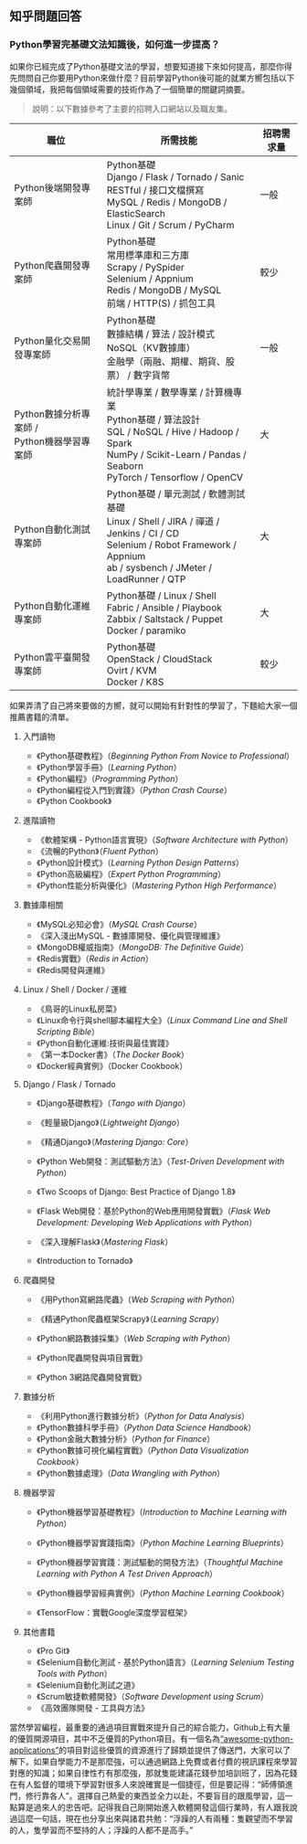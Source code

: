 ## 知乎問題回答

### Python學習完基礎文法知識後，如何進一步提高？

如果你已經完成了Python基礎文法的學習，想要知道接下來如何提高，那麼你得先問問自己你要用Python來做什麼？目前學習Python後可能的就業方嚮包括以下幾個領域，我把每個領域需要的技術作為了一個簡單的關鍵詞摘要。

> 說明：以下數據參考了主要的招聘入口網站以及職友集。

| 職位                                           | 所需技能                                                     | 招聘需求量 |
| ---------------------------------------------- | ------------------------------------------------------------ | ---------- |
| Python後端開發專案師                           | Python基礎<br>Django / Flask / Tornado / Sanic<br>RESTful / 接口文檔撰寫<br>MySQL / Redis / MongoDB / ElasticSearch<br>Linux / Git / Scrum / PyCharm | 一般       |
| Python爬蟲開發專案師                           | Python基礎<br>常用標準庫和三方庫<br>Scrapy / PySpider<br>Selenium / Appnium<br>Redis / MongoDB / MySQL<br>前端 / HTTP(S) / 抓包工具 | 較少       |
| Python量化交易開發專案師                       | Python基礎<br>數據結構 / 算法 / 設計模式<br>NoSQL（KV數據庫）<br>金融學（兩融、期權、期貨、股票） / 數字貨幣 | 一般       |
| Python數據分析專案師 /<br>Python機器學習專案師 | 統計學專業 / 數學專業 / 計算機專業<br>Python基礎 / 算法設計<br>SQL / NoSQL / Hive / Hadoop / Spark<br>NumPy / Scikit-Learn / Pandas / Seaborn<br>PyTorch / Tensorflow / OpenCV | 大         |
| Python自動化測試專案師                         | Python基礎 / 單元測試 / 軟體測試基礎<br>Linux / Shell / JIRA / 禪道 / Jenkins / CI / CD<br>Selenium / Robot Framework / Appnium<br>ab / sysbench / JMeter / LoadRunner / QTP | 大         |
| Python自動化運維專案師                         | Python基礎 / Linux / Shell <br>Fabric / Ansible / Playbook<br>Zabbix / Saltstack / Puppet<br>Docker / paramiko | 大         |
| Python雲平臺開發專案師                         | Python基礎<br>OpenStack / CloudStack<br>Ovirt / KVM<br>Docker / K8S | 較少       |

如果弄清了自己將來要做的方嚮，就可以開始有針對性的學習了，下麵給大家一個推薦書籍的清單。

1. 入門讀物
   - 《Python基礎教程》（*Beginning Python From Novice to Professional*）
   - 《Python學習手冊》（*Learning Python*）
   - 《Python編程》（*Programming Python*）
   - 《Python編程從入門到實踐》（*Python Crash Course*）
   - 《Python Cookbook》
2. 進階讀物
   - 《軟體架構 - Python語言實現》（*Software Architecture with Python*）
   - 《流暢的Python》（*Fluent Python*）
   - 《Python設計模式》（*Learning Python Design Patterns*）
   - 《Python高級編程》（*Expert Python Programming*）
   - 《Python性能分析與優化》（*Mastering Python High Performance*）
3. 數據庫相關
   - 《MySQL必知必會》（*MySQL Crash Course*）
   - 《深入淺出MySQL - 數據庫開發、優化與管理維護》
   - 《MongoDB權威指南》（*MongoDB: The Definitive Guide*）
   - 《Redis實戰》（*Redis in Action*）
   - 《Redis開發與運維》
4. Linux / Shell / Docker / 運維
   - 《鳥哥的Linux私房菜》
   - 《Linux命令行與shell腳本編程大全》（*Linux Command Line and Shell Scripting Bible*）
   - 《Python自動化運維:技術與最佳實踐》
   - 《第一本Docker書》（*The Docker Book*）
   - 《Docker經典實例》（Docker Cookbook）
5. Django / Flask / Tornado
   - 《Django基礎教程》（*Tango with Django*）

   - 《輕量級Django》（*Lightweight Django*）

   - 《精通Django》（*Mastering Django: Core*）

   - 《Python Web開發：測試驅動方法》（*Test-Driven Development with Python*）
   - 《Two Scoops of Django: Best Practice of Django 1.8》

   - 《Flask Web開發：基於Python的Web應用開發實戰》（*Flask Web Development: Developing Web Applications with Python*）

   - 《深入理解Flask》（*Mastering Flask*）

   - 《Introduction to Tornado》
6. 爬蟲開發

   - 《用Python寫網路爬蟲》（*Web Scraping with Python*）

   - 《精通Python爬蟲框架Scrapy》（*Learning Scrapy*）

   - 《Python網路數據採集》（*Web Scraping with Python*）

   - 《Python爬蟲開發與項目實戰》

   - 《Python 3網路爬蟲開發實戰》
7. 數據分析

   - 《利用Python進行數據分析》（*Python for Data Analysis*）
   - 《Python數據科學手冊》（*Python Data Science Handbook*）
   - 《Python金融大數據分析》（*Python for Finance*）
   - 《Python數據可視化編程實戰》（*Python Data Visualization Cookbook*）
   - 《Python數據處理》（*Data Wrangling with Python*）

8. 機器學習

   - 《Python機器學習基礎教程》（*Introduction to Machine Learning with Python*）

   - 《Python機器學習實踐指南》（*Python Machine Learning Blueprints*）

   - 《Python機器學習實踐：測試驅動的開發方法》（*Thoughtful Machine Learning with Python A Test Driven Approach*）
   - 《Python機器學習經典實例》（*Python Machine Learning Cookbook*）
   - 《TensorFlow：實戰Google深度學習框架》

9. 其他書籍

   - 《Pro Git》
   - 《Selenium自動化測試 - 基於Python語言》（*Learning Selenium Testing Tools with Python*）
   - 《Selenium自動化測試之道》
   - 《Scrum敏捷軟體開發》（*Software Development using Scrum*）
   - 《高效團隊開發 - 工具與方法》

當然學習編程，最重要的通過項目實戰來提升自己的綜合能力，Github上有大量的優質開源項目，其中不乏優質的Python項目。有一個名為[“awesome-python-applications”](https://github.com/mahmoud/awesome-python-applications)的項目對這些優質的資源進行了歸類並提供了傳送門，大家可以了解下。如果自學能力不是那麼強，可以通過網路上免費或者付費的視訊課程來學習對應的知識；如果自律性冇有那麼強，那就隻能建議花錢參加培訓班了，因為花錢在有人監督的環境下學習對很多人來說確實是一個捷徑，但是要記得：“師傅領進門，修行靠各人”。選擇自己熱愛的東西並全力以赴，不要盲目的跟風學習，這一點算是過來人的忠告吧。記得我自己剛開始進入軟體開發這個行業時，有人跟我說過這麼一句話，現在也分享出來與諸君共勉：“浮躁的人有兩種：隻觀望而不學習的人，隻學習而不堅持的人；浮躁的人都不是高手。”